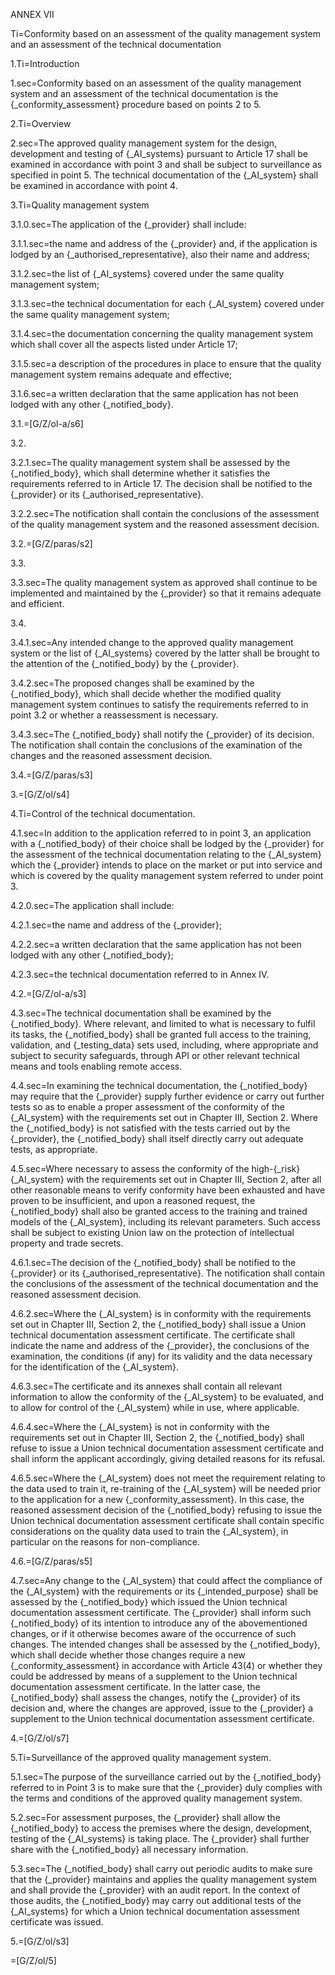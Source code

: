 ANNEX VII

Ti=Conformity based on an assessment of the quality management system and an assessment of the technical documentation

1.Ti=Introduction

1.sec=Conformity based on an assessment of the quality management system and an assessment of the technical documentation is the {_conformity_assessment} procedure based on points 2 to 5.

2.Ti=Overview

2.sec=The approved quality management system for the design, development and testing of {_AI_systems} pursuant to Article 17 shall be examined in accordance with point 3 and shall be subject to surveillance as specified in point 5. The technical documentation of the {_AI_system} shall be examined in accordance with point 4.

3.Ti=Quality management system

3.1.0.sec=The application of the {_provider} shall include:

3.1.1.sec=the name and address of the {_provider} and, if the application is lodged by an {_authorised_representative}, also their name and address;

3.1.2.sec=the list of {_AI_systems} covered under the same quality management system;

3.1.3.sec=the technical documentation for each {_AI_system} covered under the same quality management system;

3.1.4.sec=the documentation concerning the quality management system which shall cover all the aspects listed under Article 17;

3.1.5.sec=a description of the procedures in place to ensure that the quality management system remains adequate and effective;

3.1.6.sec=a written declaration that the same application has not been lodged with any other {_notified_body}.

3.1.=[G/Z/ol-a/s6]

3.2.

3.2.1.sec=The quality management system shall be assessed by the {_notified_body}, which shall determine whether it satisfies the requirements referred to in Article 17.
The decision shall be notified to the {_provider} or its {_authorised_representative}.

3.2.2.sec=The notification shall contain the conclusions of the assessment of the quality management system and the reasoned assessment decision.

3.2.=[G/Z/paras/s2]

3.3.

3.3.sec=The quality management system as approved shall continue to be implemented and maintained by the {_provider} so that it remains adequate and efficient.

3.4.

3.4.1.sec=Any intended change to the approved quality management system or the list of {_AI_systems} covered by the latter shall be brought to the attention of the {_notified_body} by the {_provider}.

3.4.2.sec=The proposed changes shall be examined by the {_notified_body}, which shall decide whether the modified quality management system continues to satisfy the requirements referred to in point 3.2 or whether a reassessment is necessary.

3.4.3.sec=The {_notified_body} shall notify the {_provider} of its decision. The notification shall contain the conclusions of the examination of the changes and the reasoned assessment decision.

3.4.=[G/Z/paras/s3]

3.=[G/Z/ol/s4]

4.Ti=Control of the technical documentation.

4.1.sec=In addition to the application referred to in point 3, an application with a {_notified_body} of their choice shall be lodged by the {_provider} for the assessment of the technical documentation relating to the {_AI_system} which the {_provider} intends to place on the market or put into service and which is covered by the quality management system referred to under point 3.

4.2.0.sec=The application shall include:

4.2.1.sec=the name and address of the {_provider};

4.2.2.sec=a written declaration that the same application has not been lodged with any other {_notified_body};

4.2.3.sec=the technical documentation referred to in Annex IV.

4.2.=[G/Z/ol-a/s3]

4.3.sec=The technical documentation shall be examined by the {_notified_body}. Where relevant, and limited to what is necessary to fulfil its tasks, the {_notified_body} shall be granted full access to the training, validation, and {_testing_data} sets used, including, where appropriate and subject to security safeguards, through API or other relevant technical means and tools enabling remote access.

4.4.sec=In examining the technical documentation, the {_notified_body} may require that the {_provider} supply further evidence or carry out further tests so as to enable a proper assessment of the conformity of the {_AI_system} with the requirements set out in Chapter III, Section 2. Where the {_notified_body} is not satisfied with the tests carried out by the {_provider}, the {_notified_body} shall itself directly carry out adequate tests, as appropriate.

4.5.sec=Where necessary to assess the conformity of the high-{_risk} {_AI_system} with the requirements set out in Chapter III, Section 2, after all other reasonable means to verify conformity have been exhausted and have proven to be insufficient, and upon a reasoned request, the {_notified_body} shall also be granted access to the training and trained models of the {_AI_system}, including its relevant parameters. Such access shall be subject to existing Union law on the protection of intellectual property and trade secrets.

4.6.1.sec=The decision of the {_notified_body} shall be notified to the {_provider} or its {_authorised_representative}. The notification shall contain the conclusions of the assessment of the technical documentation and the reasoned assessment decision.

4.6.2.sec=Where the {_AI_system} is in conformity with the requirements set out in Chapter III, Section 2, the {_notified_body} shall issue a Union technical documentation assessment certificate. The certificate shall indicate the name and address of the {_provider}, the conclusions of the examination, the conditions (if any) for its validity and the data necessary for the identification of the {_AI_system}.

4.6.3.sec=The certificate and its annexes shall contain all relevant information to allow the conformity of the {_AI_system} to be evaluated, and to allow for control of the {_AI_system} while in use, where applicable.

4.6.4.sec=Where the {_AI_system} is not in conformity with the requirements set out in Chapter III, Section 2, the {_notified_body} shall refuse to issue a Union technical documentation assessment certificate and shall inform the applicant accordingly, giving detailed reasons for its refusal.

4.6.5.sec=Where the {_AI_system} does not meet the requirement relating to the data used to train it, re-training of the {_AI_system} will be needed prior to the application for a new {_conformity_assessment}. In this case, the reasoned assessment decision of the {_notified_body} refusing to issue the Union technical documentation assessment certificate shall contain specific considerations on the quality data used to train the {_AI_system}, in particular on the reasons for non-compliance.

4.6.=[G/Z/paras/s5]

4.7.sec=Any change to the {_AI_system} that could affect the compliance of the {_AI_system} with the requirements or its {_intended_purpose} shall be assessed by the {_notified_body} which issued the Union technical documentation assessment certificate. The {_provider} shall inform such {_notified_body} of its intention to introduce any of the abovementioned changes, or if it otherwise becomes aware of the occurrence of such changes. The intended changes shall be assessed by the {_notified_body}, which shall decide whether those changes require a new {_conformity_assessment} in accordance with Article 43(4) or whether they could be addressed by means of a supplement to the Union technical documentation assessment certificate. In the latter case, the {_notified_body} shall assess the changes, notify the {_provider} of its decision and, where the changes are approved, issue to the {_provider} a supplement to the Union technical documentation assessment certificate.

4.=[G/Z/ol/s7]

5.Ti=Surveillance of the approved quality management system.

5.1.sec=The purpose of the surveillance carried out by the {_notified_body} referred to in Point 3 is to make sure that the {_provider} duly complies with the terms and conditions of the approved quality management system.

5.2.sec=For assessment purposes, the {_provider} shall allow the {_notified_body} to access the premises where the design, development, testing of the {_AI_systems} is taking place. The {_provider} shall further share with the {_notified_body} all necessary information.

5.3.sec=The {_notified_body} shall carry out periodic audits to make sure that the {_provider} maintains and applies the quality management system and shall provide the {_provider} with an audit report. In the context of those audits, the {_notified_body} may carry out additional tests of the {_AI_systems} for which a Union technical documentation assessment certificate was issued.

5.=[G/Z/ol/s3]

=[G/Z/ol/5]
